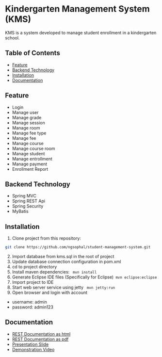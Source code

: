 # Kindergarten Management System (KMS)

KMS is a system developed to manage student enrollment in a kindergarten school. 

## Table of Contents

- [Feature](#feature)
- [Backend Technology](#backend-technology)
- [Installation](#installation)
- [Documentation](#documentation)

## Feature

- Login
- Manage user
- Manage grade
- Manage session
- Manage room
- Manage fee type
- Manage fee
- Manage course
- Manage course room
- Manage student
- Manage entrollment
- Manage payment
- Enrollment Report

## Backend Technology

- Spring MVC
- Spring REST Api
- Spring Security
- MyBatis

## Installation


1. Clone project from this repository:
```sh
git clone https://github.com/ngsophal/student-management-system.git
```

2. Import database from kms.sql in the root of project
3. Update database connection configuration in pom.xml
4. cd to project directory
5. Install maven dependencies: ``` mvn install```
6. Generate Eclipse IDE files (Specifically for Eclipse)``` mvn eclipse:eclipse```
7. Import project to IDE
8. Start web server service using jetty ``` mvn jetty:run```
9. Open browser and login with account 
- username: admin
- password: admin123


## Documentation

- [REST Documentation as html](https://github.com/ngsophal/student-management-system/docs/index.html)
- [REST Documentation as pdf](https://github.com/ngsophal/student-management-system/docs/index.pdf)
- [Presentation Slide](https://github.com/ngsophal/student-management-system/docs/slide.pdf)
- [Demonstration Video](https://github.com/ngsophal/student-management-system/docs/slide.pdf)


